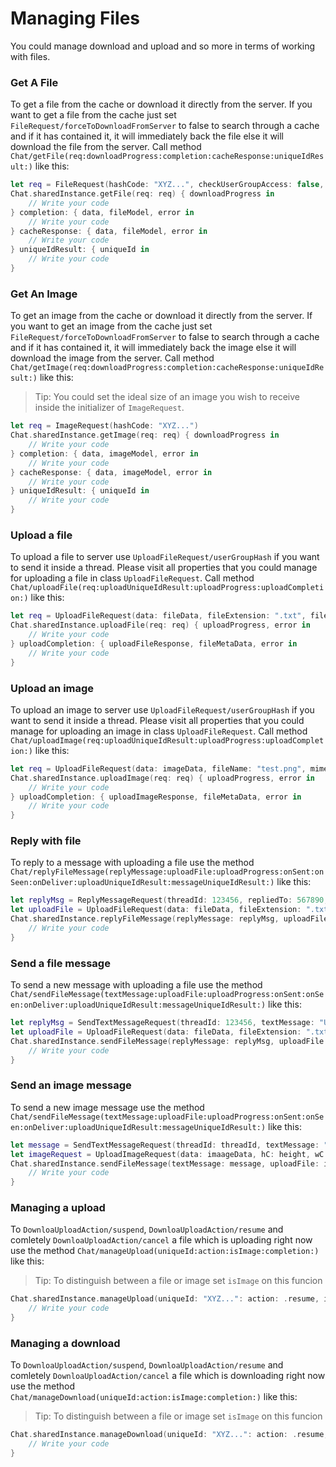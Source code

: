 # Managing Files
You could manage download and upload and so more in terms of working with files.


### Get A File

To get a file from the cache or download it directly from the server. If you want to get a file from the cache just set ``FileRequest/forceToDownloadFromServer`` to false to search through a cache and if it has contained it, it will immediately back the file else it will download the file from the server. Call method ``Chat/getFile(req:downloadProgress:completion:cacheResponse:uniqueIdResult:)`` like this:
```swift
let req = FileRequest(hashCode: "XYZ...", checkUserGroupAccess: false, forceToDownloadFromServer: true)
Chat.sharedInstance.getFile(req: req) { downloadProgress in
    // Write your code
} completion: { data, fileModel, error in
    // Write your code
} cacheResponse: { data, fileModel, error in
    // Write your code
} uniqueIdResult: { uniqueId in
    // Write your code
}
```


### Get An Image

To get an image from the cache or download it directly from the server. If you want to get an image from the cache just set ``FileRequest/forceToDownloadFromServer`` to false to search through a cache and if it has contained it, it will immediately back the image else it will download the image from the server. Call method ``Chat/getImage(req:downloadProgress:completion:cacheResponse:uniqueIdResult:)`` like this:

>Tip: You could set the ideal size of an image you wish to receive inside the initializer of ``ImageRequest``.

```swift
let req = ImageRequest(hashCode: "XYZ...")
Chat.sharedInstance.getImage(req: req) { downloadProgress in
    // Write your code
} completion: { data, imageModel, error in
    // Write your code
} cacheResponse: { data, imageModel, error in
    // Write your code
} uniqueIdResult: { uniqueId in
    // Write your code
}
```


### Upload a file

To upload a file to server use ``UploadFileRequest/userGroupHash`` if you want to send it inside a thread. Please visit all properties that you could manage for uploading a file in class ``UploadFileRequest``. Call method ``Chat/uploadFile(req:uploadUniqueIdResult:uploadProgress:uploadCompletion:)`` like this:

```swift
let req = UploadFileRequest(data: fileData, fileExtension: ".txt", fileName: "Test", mimeType: "text/plain" , userGroupHash: "XYZ....")
Chat.sharedInstance.uploadFile(req: req) { uploadProgress, error in
    // Write your code
} uploadCompletion: { uploadFileResponse, fileMetaData, error in
    // Write your code
}
```

### Upload an image

To upload an image to server use ``UploadFileRequest/userGroupHash`` if you want to send it inside a thread. Please visit all properties that you could manage for uploading an image in class ``UploadFileRequest``. Call method ``Chat/uploadImage(req:uploadUniqueIdResult:uploadProgress:uploadCompletion:)`` like this:

```swift
let req = UploadFileRequest(data: imageData, fileName: "test.png", mimeType: "image/png" , userGroupHash: "XYZ....")
Chat.sharedInstance.uploadImage(req: req) { uploadProgress, error in
    // Write your code
} uploadCompletion: { uploadImageResponse, fileMetaData, error in
    // Write your code
}
```

### Reply with file

To reply to a message with uploading a file use the method ``Chat/replyFileMessage(replyMessage:uploadFile:uploadProgress:onSent:onSeen:onDeliver:uploadUniqueIdResult:messageUniqueIdResult:)`` like this:

```swift
let replyMsg = ReplyMessageRequest(threadId: 123456, repliedTo: 567890, textMessage: "Use This File", messageType: .POD_SPACE_FILE)
let uploadFile = UploadFileRequest(data: fileData, fileExtension: ".txt", fileName: "Test", mimeType: "text/plain" , userGroupHash: "XYZ....")
Chat.sharedInstance.replyFileMessage(replyMessage: replyMsg, uploadFile: uploadFile) { uploadProgress, error in
    // Write your code
}
```


### Send a file message

To send a new message with uploading a file use the method ``Chat/sendFileMessage(textMessage:uploadFile:uploadProgress:onSent:onSeen:onDeliver:uploadUniqueIdResult:messageUniqueIdResult:)`` like this:

```swift
let replyMsg = SendTextMessageRequest(threadId: 123456, textMessage: "Use This File", messageType: .POD_SPACE_FILE)
let uploadFile = UploadFileRequest(data: fileData, fileExtension: ".txt", fileName: "Test", mimeType: "text/plain" , userGroupHash: "XYZ....")
Chat.sharedInstance.sendFileMessage(replyMessage: replyMsg, uploadFile: uploadFile) { uploadProgress, error in
    // Write your code
}
```

### Send an image message
To send a new image message use the method ``Chat/sendFileMessage(textMessage:uploadFile:uploadProgress:onSent:onSeen:onDeliver:uploadUniqueIdResult:messageUniqueIdResult:)`` like this:
```swift
let message = SendTextMessageRequest(threadId: threadId, textMessage: "Test text", messageType: .POD_SPACE_PICTURE)
let imageRequest = UploadImageRequest(data: imaageData, hC: height, wC: width , fileName: "Test.png", mimeType: "image/png" , userGroupHash: "XYZ..." )
Chat.sharedInstance.sendFileMessage(textMessage: message, uploadFile: imageRequest){ uploadFileProgress, error in
    // Write your code
}
```

### Managing a upload
To ``DownloaUploadAction/suspend``, ``DownloaUploadAction/resume`` and comletely ``DownloaUploadAction/cancel`` a file which is uploading right now use the method ``Chat/manageUpload(uniqueId:action:isImage:completion:)`` like this:
>Tip: To distinguish between a file or image set `isImage` on this funcion
```swift
Chat.sharedInstance.manageUpload(uniqueId: "XYZ...": action: .resume, isImage: false){ stringResult, completed in
    // Write your code
}
```

### Managing a download
To ``DownloaUploadAction/suspend``, ``DownloaUploadAction/resume`` and comletely ``DownloaUploadAction/cancel`` a file which is downloading right now use the method ``Chat/manageDownload(uniqueId:action:isImage:completion:)`` like this:
>Tip: To distinguish between a file or image set `isImage` on this funcion
```swift
Chat.sharedInstance.manageDownload(uniqueId: "XYZ...": action: .resume, isImage: false){ stringResult, completed in
    // Write your code
}
```

